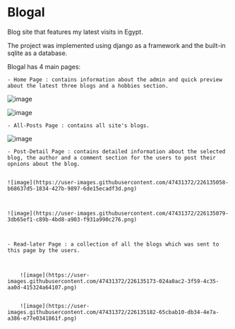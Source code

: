 # Blogal
Blog site that features my latest visits in Egypt. 

The project was implemented using django as a framework and the built-in sqlite as a database.

Blogal has 4 main pages:
    
    - Home Page : contains information about the admin and quick preview about the latest three blogs and a hobbies section.
    
   ![image](https://user-images.githubusercontent.com/47431372/226134999-a61c6145-203f-4afe-bcc4-6308ce864138.png)


   ![image](https://user-images.githubusercontent.com/47431372/226135015-2f66767f-be9a-44ea-9808-538719529059.png)

    - All-Posts Page : contains all site's blogs.
    
   ![image](https://user-images.githubusercontent.com/47431372/226134977-9c31e6ba-3eaa-4e65-9a8f-8c1bbe6b2ad9.png)

    
    - Post-Detail Page : contains detailed information about the selected blog, the author and a comment section for the users to post their opnions about the blog.
    
    
    ![image](https://user-images.githubusercontent.com/47431372/226135058-b68637d5-1834-427b-9897-6de15ecadf3d.png)
    
    
    
    ![image](https://user-images.githubusercontent.com/47431372/226135079-3db65ef1-c89b-4bd8-a903-f931a990c276.png)

    
    
    - Read-later Page : a collection of all the blogs which was sent to this page by the users.
    
    
        
        ![image](https://user-images.githubusercontent.com/47431372/226135173-024a0ac2-3f59-4c35-aa0d-415324a64107.png)

        
        ![image](https://user-images.githubusercontent.com/47431372/226135182-65cbab10-db34-4e7a-a386-e77e0341861f.png)
